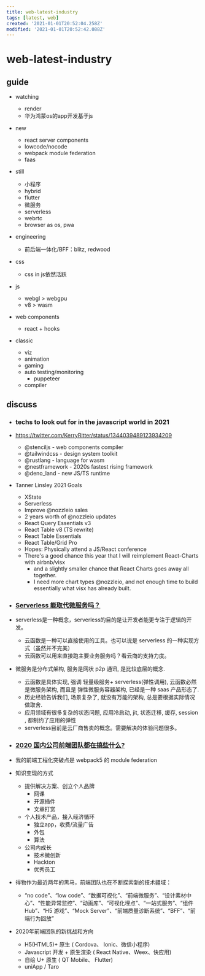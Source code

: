 ```yaml
---
title: web-latest-industry
tags: [latest, web]
created: '2021-01-01T20:52:04.258Z'
modified: '2021-01-01T20:52:42.088Z'
---
```


# web-latest-industry

## guide

- watching
  - render
  - 华为鸿蒙os的app开发基于js

- new
  - react server components
  - lowcode/nocode
  - webpack module federation
  - faas

- still
  - 小程序
  - hybrid
  - flutter
  - 微服务
  - serverless
  - webrtc
  - browser as os, pwa

- engineering
  - 前后端一体化/BFF：blitz, redwood

- css
  - css in js依然活跃

- js
  - webgl > webgpu
  - v8 > wasm

- web components
  - react + hooks

- classic
  - viz
  - animation
  - gaming
  - auto testing/monitoring
    - puppeteer
  - compiler

## discuss

- ### techs to look out for in the javascript world in 2021
- https://twitter.com/KerryRitter/status/1344039489123934209
  - @stenciljs - web components compiler
  - @tailwindcss - design system toolkit
  - @rustlang - language for wasm
  - @nestframework - 2020s fastest rising framework
  - @deno_land - new JS/TS runtime
- Tanner Linsley 2021 Goals
  - XState
  - Serverless
  - Improve @nozzleio sales
  - 2 years worth of @nozzleio updates
  - React Query Essentials v3
  - React Table v8 (TS rewrite)
  - React Table Essentials
  - React Table/Grid Pro
  - Hopes: Physically attend a JS/React conference
  - There's a good chance this year that I will reimplement React-Charts with airbnb/visx
    - and a slightly smaller chance that React Charts goes away all together.
    - I need more chart types @nozzleio, and not enough time to build essentially what visx has already built.

- ### [Serverless 能取代微服务吗？](https://www.zhihu.com/question/335301678/answers/updated)
- serverless是一种概念，serverless的目的是让开发者能更专注于逻辑的开发。
  - 云函数是一种可以直接使用的工具。也可以说是 serverless 的一种实现方式（虽然并不完美）
  - 云函数可以用来直接跑主要业务服务吗？看云商的支持力度。
- 微服务是分布式架构, 服务是网状 p2p 通讯, 是比较底层的概念.
  - 云函数是具体实现, 强调 轻量级服务+ serverless(弹性调用), 云函数必然是微服务架构, 而且是 弹性微服务容器架构, 已经是一种 saas 产品形态了.
  - 历史经验告诉我们, 场景复杂了, 就没有万能的架构, 总是要根据实际情况做取舍.
  - 应用领域有很多复杂的状态问题, 应用冷启动, jit, 状态迁移, 缓存, session , 都制约了应用的弹性
  - serverless目前是云厂商售卖的概念。需要解决的体验问题很多。

- ### [2020 国内公司前端团队都在搞些什么?](https://www.zhihu.com/question/398940598/answers/updated)
- 我的前端工程化突破点是 webpack5 的 module federation
- 知识变现的方式
  - 提供解决方案、创立个人品牌
    - 网课
    - 开源插件
    - 文章打赏
  - 个人技术产品，接入经济循环
    - 独立app，收费/流量广告
    - 外包
    - 算法
  - 公司内成长
    - 技术微创新
    - Hackton
    - 优秀员工
- 得物作为最近两年的黑马，前端团队也在不断探索新的技术疆域：
  - “no code”、“low code”、“数据可视化”、“前端微服务”、“设计素材中心”、“性能异常监控”、“动画库”、“可视化埋点”、“一站式服务”、“组件 Hub”、“H5 游戏”、“Mock Server”、“前端质量诊断系统”、“BFF”、“前端行为回放”
- 2020年前端团队的新挑战和方向
  - H5(HTML5)+ 原生 ( Cordova、 Ionic、微信小程序)
  - Javascript 开发 + 原生渲染 ( React Native、Weex、快应用)
  - 自绘 U+ 原生 ( QT Mobile、 Flutter)
  - uniApp / Taro
